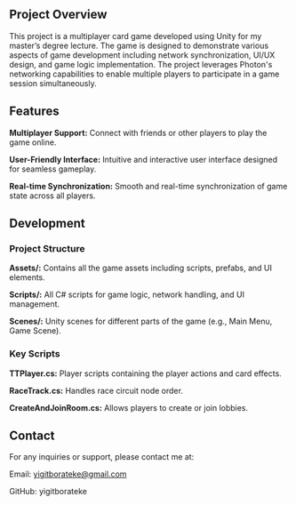 ## Project Overview
This project is a multiplayer card game developed using Unity for my master’s degree lecture. The game is designed to demonstrate various aspects of game development including network synchronization, UI/UX design, and game logic implementation. The project leverages Photon's networking capabilities to enable multiple players to participate in a game session simultaneously.

## Features
**Multiplayer Support:** Connect with friends or other players to play the game online.

**User-Friendly Interface:** Intuitive and interactive user interface designed for seamless gameplay.

**Real-time Synchronization:** Smooth and real-time synchronization of game state across all players.

## Development
### Project Structure
**Assets/:** Contains all the game assets including scripts, prefabs, and UI elements. 

**Scripts/:** All C# scripts for game logic, network handling, and UI management.

**Scenes/:** Unity scenes for different parts of the game (e.g., Main Menu, Game Scene).
### Key Scripts
**TTPlayer.cs:** Player scripts containing the player actions and card effects.

**RaceTrack.cs:** Handles race circuit node order.

**CreateAndJoinRoom.cs:** Allows players to create or join lobbies.

## Contact
For any inquiries or support, please contact me at:

Email: yigitborateke@gmail.com

GitHub: yigitborateke
